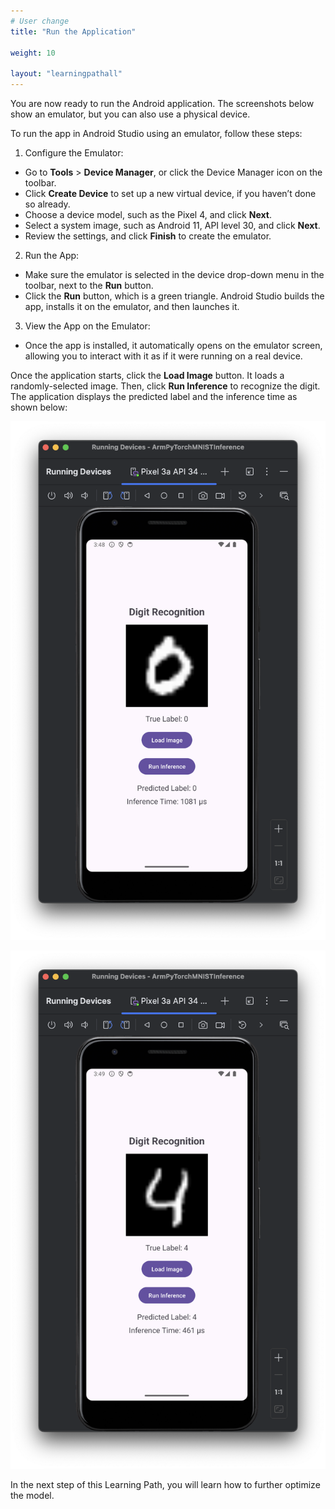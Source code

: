 ```yaml
---
# User change
title: "Run the Application"

weight: 10

layout: "learningpathall"
---
```


You are now ready to run the Android application. The screenshots below show an emulator, but you can also use a physical device. 

To run the app in Android Studio using an emulator, follow these steps:

1. Configure the Emulator:

* Go to **Tools** > **Device Manager**, or click the Device Manager icon on the toolbar.
* Click **Create Device** to set up a new virtual device, if you haven’t done so already.
* Choose a device model, such as the Pixel 4, and click **Next**.
* Select a system image, such as Android 11, API level 30, and click **Next**.
* Review the settings, and click **Finish** to create the emulator.

2. Run the App:

* Make sure the emulator is selected in the device drop-down menu in the toolbar, next to the **Run** button.
* Click the **Run** button, which is a green triangle. Android Studio builds the app, installs it on the emulator, and then launches it.

3. View the App on the Emulator:
  
* Once the app is installed, it automatically opens on the emulator screen, allowing you to interact with it as if it were running on a real device.

Once the application starts, click the **Load Image** button. It loads a randomly-selected image. Then, click **Run Inference** to recognize the digit. The application displays the predicted label and the inference time as shown below:

![img alt-text#center](figures/05.png "Figure 7. Digit Recognition 1")

![img alt-text#center](figures/06.png "Figure 8. Digit Recognition 2")

In the next step of this Learning Path, you will learn how to further optimize the model.

